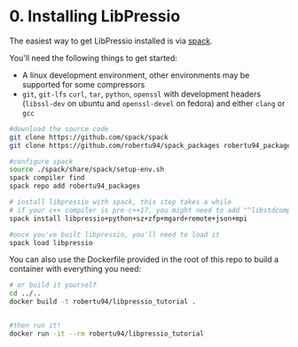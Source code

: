 # 0. Installing LibPressio

The easiest way to get LibPressio installed is via [spack](https://github.com/spack/spack).

You'll need the following things to get started:

+ A linux development environment, other environments may be supported for some compressors
+ `git`, `git-lfs` `curl`, `tar`, `python`, `openssl` with development headers (`libssl-dev` on ubuntu and `openssl-devel` on fedora) and either `clang` or `gcc`

```bash
#download the source code
git clone https://github.com/spack/spack
git clone https://github.com/robertu94/spack_packages robertu94_packages

#configure spack 
source ./spack/share/spack/setup-env.sh
spack compiler find
spack repo add robertu94_packages

# install libpressio with spack, this step takes a while
# if your c++ compiler is pre-c++17, you might need to add "^libstdcompat+boost" to the end of this command
spack install libpressio+python+sz+zfp+mgard+remote+json+mpi

#once you've built libpressio, you'll need to load it
spack load libpressio
```

You can also use the Dockerfile provided in the root of this repo to build a container with everything you need:

```bash
# or build it yourself
cd ../..
docker build -t robertu94/libpressio_tutorial .


#then run it!
docker run -it --rm robertu94/libpressio_tutorial
```

